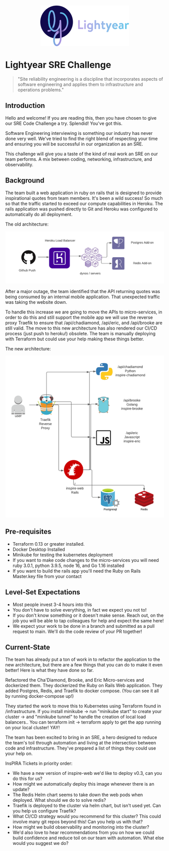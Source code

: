 <p align="center"><img src="img/lightyear-logo.png"></img></p>

# Lightyear SRE Challenge

> "Site reliability engineering is a discipline that incorporates aspects of software engineering and applies them to infrastructure and operations problems."

## Introduction
Hello and welcome! If you are reading this, then you have chosen to give our SRE Code Challenge a try. Splendid! You've got this.

Software Engineering interviewing is something our industry has never done very well. We've tried to find the right blend of respecting your time and ensuring you will be  successful in our organization as an SRE.

This challenge will give you a taste of the kind of real work an SRE on our team performs. A mix between coding, networking, infrastructure, and observability.

## Background
The team built a web application in ruby on rails that is designed to provide inspirational quotes from team members. It's been a wild success! So much so that the traffic started to exceed our compute capabilities in Heroku. The rails application was pushed directly to Git and Heroku was configured to automatically do all deployment.

The old architecture:
<p align="center"><img src="img/old_arch.png"></img></p>

After a major outage, the team identified that the API returning quotes was being consumed by an internal mobile application. That unexpected traffic was taking the website down.

To handle this increase we are going to move the APIs to micro-services, in order to do this and still support the mobile app we will use the reverse proxy Traefik to ensure that /api/chadiamond, /api/eric, and /api/brooke are still valid. The move to this new architecture has also rendered our CI/CD process (just push to heroku!) obsolete. The team is manually deploying with Terraform but could use your help making these things better.

The new architecture:
<p align="center"><img src="img/new_arch.png"></img></p>

## Pre-requisites
- Terraform 0.13 or greater installed.
- Docker Desktop Installed
- Minikube for testing the kubernetes deployment
- If you want to make code changes to the micro-services you will need ruby 3.0.1, python 3.9.5, node 16, and Go 1.16 installed
- If you want to build the rails app you'll need the Ruby on Rails Master.key file from your contact
  

## Level-Set Expectations
- Most people invest 3-4 hours into this
- You don't have to solve everything, in fact we expect you not to!
- If you don't know something or it doesn't make sense. Reach out, on the job you will be able to tap colleagues for help and expect the same here!
- We expect your work to be done in a branch and submitted as a pull request to main. We'll do the code review of your PR together!


## Current-State
The team has already put a ton of work in to refactor the application to the new architecture, but there are a few things that you can do to make it even better! Here is what they have done so far.

Refactored the Cha'Diamond, Brooke, and Eric Micro-services and dockerized them.
They dockerized the Ruby on Rails Web application.
They added Postgres, Redis, and Traefik to docker compose. (You can see it all by running docker-compose up!)

They started the work to move this to Kubernetes using Terraform found in /infrastructure. If you install minikube -> run "minikube start" to create your cluster -> and "minikube tunnel" to handle the creation of local load balancers.. You can terraform init -> terraform apply to get the app running on your local cluster! YAY!

The team has been excited to bring in an SRE, a hero designed to reduce the team's toil through automation and living at the intersection between code and infrastructure. They've prepared a list of things they could use your help on.

InsPIRA Tickets in priority order:
- We have a new version of inspire-web we'd like to deploy v0.3, can you do this for us?
- How might we automatically deploy this image whenever there is an update?
- The Redis Helm chart seems to take down the web pods when deployed. What should we do to solve redis?
- Traefik is deployed to the cluster via helm chart, but isn't used yet. Can you help us configure Traefik?
- What CI/CD strategy would you recommend for this cluster? This could involve many git repos beyond this! Can you help us with that?
- How might we build observability and monitoring into the cluster?
- We'd also love to hear recommendations from you on how we could build confidence and reduce toil on our team with automation. What else would you suggest we do?
